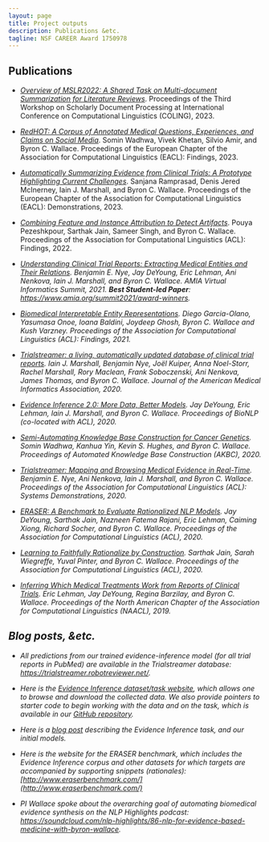 ```yaml
---
layout: page
title: Project outputs
description: Publications &etc.
tagline: NSF CAREER Award 1750978
---
```


## Publications

* <i>[Overview of MSLR2022: A Shared Task on Multi-document Summarization for Literature Reviews](https://aclanthology.org/2022.sdp-1.20/)</i>. Proceedings of the Third Workshop on Scholarly Document Processing at International Conference on Computational Linguistics (COLING), 2023. 

* <i>[RedHOT: A Corpus of Annotated Medical Questions, Experiences, and Claims on Social Media](https://arxiv.org/abs/2210.06331)</i>. Somin Wadhwa, Vivek Khetan, Silvio Amir, and Byron C. Wallace. Proceedings of the European Chapter of the Association for Computational Linguistics (EACL): Findings, 2023. 
  
* <i>[Automatically Summarizing Evidence from Clinical Trials: A Prototype Highlighting Current Challenges](https://arxiv.org/abs/2210.06331)</i>. Sanjana Ramprasad, Denis Jered McInerney, Iain J. Marshall, and Byron C. Wallace. Proceedings of the European Chapter of the Association for Computational Linguistics (EACL): Demonstrations, 2023.

* <i>[Combining Feature and Instance Attribution to Detect Artifacts](https://arxiv.org/abs/2107.00323)</i>. Pouya Pezeshkpour, Sarthak Jain, Sameer Singh, and Byron C. Wallace. Proceedings of the Association for Computational Linguistics (ACL): Findings, 2022. 
  
* <i>[Understanding Clinical Trial Reports: Extracting Medical Entities and Their Relations](https://arxiv.org/abs/2010.03550). Benjamin E. Nye, Jay DeYoung, Eric Lehman, Ani Nenkova, Iain J. Marshall, and Byron C. Wallace. AMIA Virtual Informatics Summit, 2021. <b>Best Student-led Paper</b>: <a href="https://www.amia.org/summit2021/award-winners">https://www.amia.org/summit2021/award-winners</a>.

* <i>[Biomedical Interpretable Entity Representations](https://arxiv.org/abs/2106.09502)</i>. Diego Garcia-Olano, Yasumasa Onoe, Ioana Baldini, Joydeep Ghosh, Byron C. Wallace and Kush Varzney. Proceedings of the Association for Computational Linguistics (ACL): Findings, 2021.

* <i>[Trialstreamer: a living, automatically updated database of clinical trial reports](https://www.ncbi.nlm.nih.gov/pmc/articles/PMC7727361/)</i>. Iain J. Marshall, Benjamin Nye, Joël Kuiper, Anna Noel-Storr, Rachel Marshall, Rory Maclean, Frank Soboczenski, Ani Nenkova, James Thomas, and Byron C. Wallace. Journal of the American Medical Informatics Association, 2020.

* <i>[Evidence Inference 2.0: More Data, Better Models](https://arxiv.org/abs/2005.04177)</i>. Jay DeYoung, Eric Lehman, Iain J. Marshall, and Byron C. Wallace. Proceedings of BioNLP (co-located with ACL), 2020. 

* <i>[Semi-Automating Knowledge Base Construction for Cancer Genetics](https://arxiv.org/abs/2005.08146)</i>. Somin Wadhwa, Kanhua Yin, Kevin S. Hughes, and Byron C. Wallace. Proceedings of Automated Knowledge Base Construction (AKBC), 2020.

* <i>[Trialstreamer: Mapping and Browsing Medical Evidence in Real-Time](https://arxiv.org/abs/2005.10865)</i>. Benjamin E. Nye, Ani Nenkova, Iain J. Marshall, and Byron C. Wallace. Proceedings of the Association for Computational Linguistics (ACL): Systems Demonstrations, 2020. 

* <i>[ERASER: A Benchmark to Evaluate Rationalized NLP Models](https://arxiv.org/abs/1911.03429)</i>. Jay DeYoung, Sarthak Jain, Nazneen Fatema Rajani, Eric Lehman, Caiming Xiong, Richard Socher, and Byron C. Wallace. Proceedings of the Association for Computational Linguistics (ACL), 2020. 

* <i>[Learning to Faithfully Rationalize by Construction](https://arxiv.org/abs/2005.00115)</i>. Sarthak Jain, Sarah Wiegreffe, Yuval Pinter, and Byron C. Wallace. Proceedings of the Association for Computational Linguistics (ACL), 2020. 

* <i>[Inferring Which Medical Treatments Work from Reports of Clinical Trials](https://arxiv.org/abs/1904.01606)</i>. Eric Lehman, Jay DeYoung, Regina Barzilay, and Byron C. Wallace. Proceedings of the North American Chapter of the Association for Computational Linguistics (NAACL), 2019. 

## Blog posts, &etc.

* All predictions from our trained evidence-inference model (for all trial reports in PubMed) are available in the Trialstreamer database: https://trialstreamer.robotreviewer.net/.

* Here is the [Evidence Inference dataset/task website](http://evidence-inference.ebm-nlp.com/), which allows one to browse and download the collected data. We also provide pointers to starter code to begin working with the data and on the task, which is available in our [GitHub repository](https://github.com/jayded/evidence-inference).

* Here is a [blog post](http://evidence-inference.ebm-nlp.com/blog/) describing the Evidence Inference task, and our initial models.

* Here is the website for the ERASER benchmark, which includes the Evidence Inference corpus and other datasets for which targets are accompanied by supporting snippets (rationales): [http://www.eraserbenchmark.com/](http://www.eraserbenchmark.com/)

* PI Wallace spoke about the overarching goal of automating biomedical evidence synthesis on the NLP Highlights podcast: https://soundcloud.com/nlp-highlights/86-nlp-for-evidence-based-medicine-with-byron-wallace.
